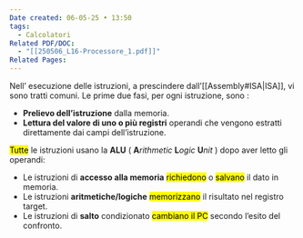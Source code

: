 ```yaml
---
Date created: 06-05-25 • 13:50
tags:
  - Calcolatori
Related PDF/DOC:
  - "[[250506_L16-Processore_1.pdf]]"
Related Pages: 
---
```

Nell’ esecuzione delle istruzioni, a prescindere dall’[[Assembly#ISA|ISA]], vi sono tratti comuni. Le prime due fasi, per ogni istruzione, sono : 
- **Prelievo dell’istruzione** dalla memoria. 
- **Lettura del valore di uno o più registri** operandi che vengono estratti direttamente dai campi dell’istruzione.

<mark class="hltr-red">Tutte</mark> le istruzioni usano la **ALU** ( __A__*rithmetic* __L__*ogic* __U__*nit* ) dopo aver letto gli operandi:
- Le istruzioni di **accesso alla memoria** <mark class="hltr-purple">richiedono</mark> o <mark class="hltr-orange">salvano</mark> il dato in memoria.
- Le istruzioni **aritmetiche/logiche** <mark class="hltr-purple">memorizzano</mark> il risultato nel registro target.
- Le istruzioni di **salto** condizionato <mark class="hltr-purple">cambiano il PC</mark> secondo l’esito del confronto.
